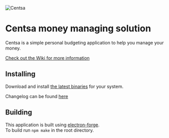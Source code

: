![Centsa](https://raw.githubusercontent.com/nohorjo/Centsa/master/application/layout/default/logo.svg?sanitize=true)
# Centsa money managing solution
Centsa is a simple personal budgeting application to help you manage your money.

[Check out the Wiki for more information](https://github.com/nohorjo/Centsa/wiki)

## Installing
Download and install [the latest binaries](https://github.com/nohorjo/Centsa/releases) for your system.

Changelog can be found [here](https://github.com/nohorjo/Centsa/wiki/Changelog)

## Building
This application is built using [electron-forge](https://electronforge.io).  
To build run `npm make` in the root directory.
